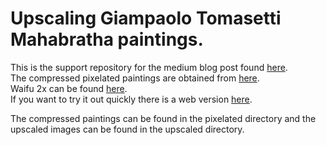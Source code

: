 # Upscaling Giampaolo Tomasetti Mahabratha paintings.
This is the support repository for the medium blog post found <a href=''>here</a>.<br>
The compressed pixelated paintings are obtained from <a href='https://atmanirvana.com/mahabharata-in-painting/'>here</a>.<br>
Waifu 2x can be found <a href='https://github.com/nagadomi/waifu2x'>here</a>.<br>
If you want to try it out quickly there is a web version <a href='http://waifu2x.udp.jp/'>here</a>.<br>

The compressed paintings can be found in the pixelated directory and the upscaled images can be found in the upscaled directory. 

